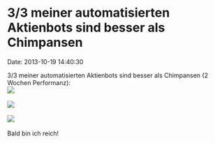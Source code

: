 3/3 meiner automatisierten Aktienbots sind besser als Chimpansen
================================================================

Date: 2013-10-19 14:40:30

3/3 meiner automatisierten Aktienbots sind besser als Chimpansen (2
Wochen Performanz):\
![](http://fettemama.org:6502/4256b9afd8d5e70d5234b45e6c51b58e)\
\
![](http://fettemama.org:6502/0dd179f8a9562d3e6b043df0e122baf2)\
\
![](http://fettemama.org:6502/b84baf87433baf2afac9143c57dc1d02)\
\
Bald bin ich reich!
